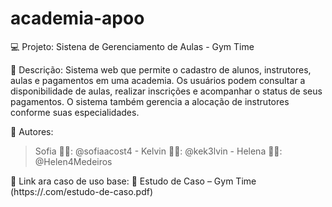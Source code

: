 # academia-apoo

💻 Projeto:
Sistena de Gerenciamento de Aulas -  Gym Time

📝 Descrição:
Sistema web que permite o cadastro de alunos, instrutores, aulas e pagamentos em uma academia. Os usuários podem consultar a disponibilidade de aulas, realizar inscrições e acompanhar o status de seus pagamentos. O sistema também gerencia a alocação de instrutores conforme suas especialidades.

👥 Autores: 
> Sofia 👩‍💻: @sofiaacost4 -
> Kelvin 👨‍💻: @kek3lvin - 
> Helena 👩‍💻: @Helen4Medeiros


🔗 Link ara caso de uso base:
📄 Estudo de Caso – Gym Time (https://.com/estudo-de-caso.pdf)
 
